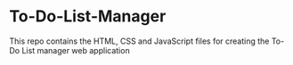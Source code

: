 # To-Do-List-Manager
This repo contains the HTML, CSS and JavaScript files for creating the To-Do List manager web application
